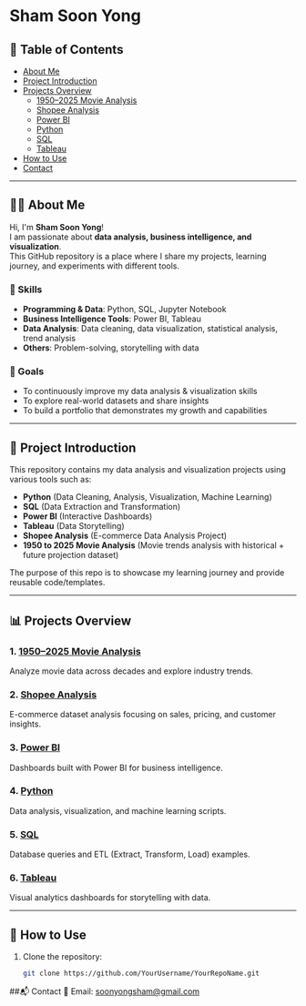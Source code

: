 # Sham Soon Yong

## 📑 Table of Contents
- [About Me](#-about-me)
- [Project Introduction](#-project-introduction)
- [Projects Overview](#-projects-overview)
  - [1950–2025 Movie Analysis](#1-19502025-movie-analysis)
  - [Shopee Analysis](#2-shopee-analysis)
  - [Power BI](#3-power-bi)
  - [Python](#4-python)
  - [SQL](#5-sql)
  - [Tableau](#6-tableau)
- [How to Use](#-how-to-use)
- [Contact](#-contact)

---

## 👨‍💻 About Me
Hi, I'm **Sham Soon Yong**!  
I am passionate about **data analysis, business intelligence, and visualization**.  
This GitHub repository is a place where I share my projects, learning journey, and experiments with different tools.

### 🔧 Skills
- **Programming & Data**: Python, SQL, Jupyter Notebook  
- **Business Intelligence Tools**: Power BI, Tableau  
- **Data Analysis**: Data cleaning, data visualization, statistical analysis, trend analysis  
- **Others**: Problem-solving, storytelling with data

### 🎯 Goals
- To continuously improve my data analysis & visualization skills  
- To explore real-world datasets and share insights  
- To build a portfolio that demonstrates my growth and capabilities  

---

## 📌 Project Introduction
This repository contains my data analysis and visualization projects using various tools such as:
- **Python** (Data Cleaning, Analysis, Visualization, Machine Learning)
- **SQL** (Data Extraction and Transformation)
- **Power BI** (Interactive Dashboards)
- **Tableau** (Data Storytelling)
- **Shopee Analysis** (E-commerce Data Analysis Project)
- **1950 to 2025 Movie Analysis** (Movie trends analysis with historical + future projection dataset)

The purpose of this repo is to showcase my learning journey and provide reusable code/templates.

---

## 📊 Projects Overview

### 1. [1950–2025 Movie Analysis](./1950-to-2025-Movie-Analysis)
Analyze movie data across decades and explore industry trends.

### 2. [Shopee Analysis](./shopee-analysis)
E-commerce dataset analysis focusing on sales, pricing, and customer insights.

### 3. [Power BI](./Power%20BI)
Dashboards built with Power BI for business intelligence.

### 4. [Python](./Python)
Data analysis, visualization, and machine learning scripts.

### 5. [SQL](./SQL)
Database queries and ETL (Extract, Transform, Load) examples.

### 6. [Tableau](./Tableau)
Visual analytics dashboards for storytelling with data.

---

## 🚀 How to Use
1. Clone the repository:
   ```bash
   git clone https://github.com/YourUsername/YourRepoName.git

##📬 Contact
📧 Email: soonyongsham@gmail.com
